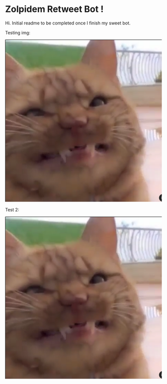 # **Zolpidem Retweet Bot !**





Hi. Initial readme to be completed once I finish my sweet bot.

Testing img:

![smiling cat](\img\image-20210102184151423.png)



Test 2:

![Smiling catto](/img/image-20210102184151423.png)



